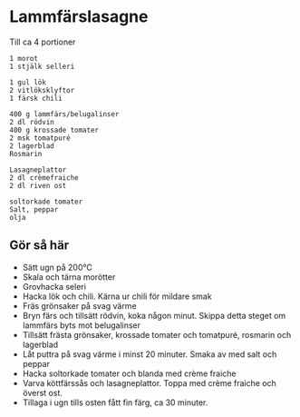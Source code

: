 # Lammfärslasagne
Till ca 4 portioner
```
1 morot
1 stjälk selleri

1 gul lök
2 vitlöksklyftor
1 färsk chili

400 g lammfärs/belugalinser
2 dl rödvin
400 g krossade tomater
2 msk tomatpuré
2 lagerblad
Rosmarin

Lasagneplattor
2 dl crèmefraiche
2 dl riven ost

soltorkade tomater
Salt, peppar
olja
```
## Gör så här
* Sätt ugn på 200°C
* Skala och tärna morötter
* Grovhacka seleri
* Hacka lök och chili. Kärna ur chili för mildare smak
* Fräs grönsaker på svag värme
* Bryn färs och tillsätt rödvin, koka någon minut. Skippa detta steget om lammfärs byts mot belugalinser
* Tillsätt frästa grönsaker, krossade tomater och tomatpuré, rosmarin och lagerblad
* Låt puttra på svag värme i minst 20 minuter. Smaka av med salt och peppar
* Hacka soltorkade tomater och blanda med crème fraiche
* Varva köttfärssås och lasagneplattor. Toppa med crème fraiche och överst ost.
* Tillaga i ugn tills osten fått fin färg, ca 30 minuter.
